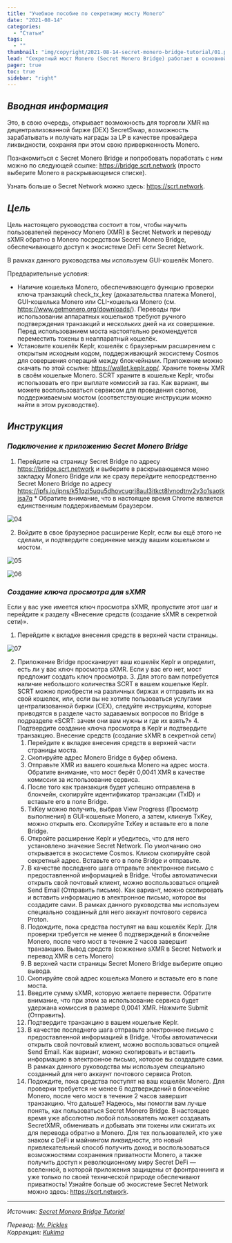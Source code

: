 ```yaml
---
title: "Учебное пособие по секретному мосту Monero"
date: "2021-08-14"
categories:
  - "Статьи"
tags:
  - ""
thumbnail: "img/copyright/2021-08-14-secret-monero-bridge-tutorial/01.png"
lead: "Секретный мост Monero (Secret Monero Bridge) работает в основной сети Secret Network и обеспечивает возможность связывать токены XMR с их приватным эквивалентом (sXMR), поддерживающим экосистему DeFi, в сети Secret Network.​"
pager: true
toc: true
sidebar: "right"
---
```


## _Вводная информация_

Это, в свою очередь, открывает возможность для торговли XMR на децентрализованной бирже (DEX) SecretSwap, возможность зарабатывать и получать награды за LP в качестве провайдера ликвидности, сохраняя при этом свою приверженность Monero.

Познакомиться с Secret Monero Bridge и попробовать поработать с ним можно по следующей ссылке: https://bridge.scrt.network (просто выберите Monero в раскрывающемся списке).

Узнать больше о Secret Network можно здесь: https://scrt.network.

## _Цель_

Цель настоящего руководства состоит в том, чтобы научить пользователей переносу Monero (XMR) в Secret Network и переводу sXMR обратно в Monero посредством Secret Monero Bridge, обеспечивающего доступ к экосистеме DeFi сети Secret Network.

В рамках данного руководства мы используем GUI-кошелёк Monero.

Предварительные условия:
- Наличие кошелька Monero, обеспечивающего функцию проверки ключа транзакций check_tx_key (доказательства платежа Monero), GUI-кошелька Monero или CLI-кошелька Monero (см. https://www.getmonero.org/downloads/). Переводы при использовании аппаратных кошельков требуют ручного подтверждения транзакций и нескольких дней на их совершение. Перед использованием моста настоятельно рекомендуется переместить токены в неаппаратный кошелёк.
- Установите кошелёк Keplr, кошелёк с браузерным расширением с открытым исходным кодом, поддерживающий экосистему Cosmos для совершения операций между блокчейнами. Приложение можно скачать по этой ссылке: https://wallet.keplr.app/. Храните токены XMR в своём кошельке Monero. SCRT храните в кошельке Keplr, чтобы использовать его при выплате комиссий за газ. Как вариант, вы можете воспользоваться сервисом для проведения свопов, поддерживаемым мостом (соответствующие инструкции можно найти в этом руководстве).

## _Инструкция_

### _Подключение к приложению Secret Monero Bridge_

1. Перейдите на страницу Secret Bridge по адресу https://bridge.scrt.network и выберите в раскрывающемся меню закладку Monero Bridge или же сразу перейдите непосредственно Secret Monero Bridge по адресу
https://ipfs.io/ipns/k51qzi5uqu5dhovcugri8aul3itkct8lvnodtnv2y3o1saotkjsa7q
\*	Обратите внимание, что в настоящее время Chrome является единственным поддерживаемым браузером.

![04](/img/copyright/2021-08-14-secret-monero-bridge-tutorial/04.png)

2. Войдите в свое браузерное расширение Keplr, если вы ещё этого не сделали, и подтвердите соединение между вашим кошельком и мостом.

![05](/img/copyright/2021-08-14-secret-monero-bridge-tutorial/05.png)

![06](/img/copyright/2021-08-14-secret-monero-bridge-tutorial/06.png)

### _Создание ключа просмотра для sXMR_

Если у вас уже имеется ключ просмотра sXMR, пропустите этот шаг и перейдите к разделу «Внесение средств (создание sXMR в секретной сети)».

1. Перейдите к вкладке внесения средств в верхней части страницы.

![07](/img/copyright/2021-08-14-secret-monero-bridge-tutorial/07.png)

2. Приложение Bridge просканирует ваш кошелёк Keplr и определит, есть ли у вас ключ просмотра sXMR. Если у вас его нет, мост предложит создать ключ просмотра.
    3. Для этого вам потребуется наличие небольшого количества SCRT в вашем кошельке Keplr. SCRT можно приобрести на различных биржах и отправить их на свой кошелек, или, если вы не хотите пользоваться услугами централизованной биржи (CEX), следуйте инструкциям, которые приводятся в разделе часто задаваемых вопросов по Bridge в подразделе «SCRT: зачем они вам нужны и где их взять?»
    4. Подтвердите создание ключа просмотра в Keplr и подтвердите транзакцию.
Внесение средств (создание sXMR в секретной сети)
    1. Перейдите к вкладке внесения средств в верхней части страницы моста.
    2. Скопируйте адрес Monero Bridge в буфер обмена.
    3. Отправьте XMR из вашего кошелька Monero на адрес моста. Обратите внимание, что мост берёт 0,0041 XMR в качестве комиссии за использование сервиса.
    4. После того как транзакция будет успешно отправлена в блокчейн, скопируйте идентификатор транзакции (TxID) и вставьте его в поле Bridge.
    5. TxKey можно получить, выбрав View Progress (Просмотр выполнения) в GUI-кошельке Monero, а затем, кликнув TxKey, можно открыть его. Скопируйте TxKey и вставьте его в поле Bridge.
    6. Откройте расширение Keplr и убедитесь, что для него установлено значение Secret Network. По умолчанию оно открывается в экосистеме Cosmos. Кликом скопируйте свой секретный адрес. Вставьте его в поле Bridge и отправьте.
    7. В качестве последнего шага отправьте электронное письмо с предоставленной информацией в Bridge. Чтобы автоматически открыть свой почтовый клиент, можно воспользоваться опцией Send Email (Отправить письмо). Как вариант, можно скопировать и вставить информацию в электронное письмо, которое вы создадите сами. В рамках данного руководства мы используем специально созданный для него аккаунт почтового сервиса Proton.
    8. Подождите, пока средства поступят на ваш кошелёк Keplr. Для проверки требуется не менее 6 подтверждений в блокчейне Monero, после чего мост в течение 2 часов завершит транзакцию.
Вывод средств (сожжение sXMR в Secret Network и перевод XMR в сеть Monero)
    1. В верхней части страницы Secret Monero Bridge выберите опцию вывода.
    2. Скопируйте свой адрес кошелька Monero и вставьте его в поле моста.
    3. Введите сумму sXMR, которую желаете перевести. Обратите внимание, что при этом за использование сервиса будет удержана комиссия в размере 0,0041 XMR. Нажмите Submit (Отправить).
    4. Подтвердите транзакцию в вашем кошельке Keplr.
    5. В качестве последнего шага отправьте электронное письмо с предоставленной информацией в Bridge. Чтобы автоматически открыть свой почтовый клиент, можно воспользоваться опцией Send Email. Как вариант, можно скопировать и вставить информацию в электронное письмо, которое вы создадите сами. В рамках данного руководства мы используем специально созданный для него аккаунт почтового сервиса Proton.
    6. Подождите, пока средства поступят на ваш кошелёк Monero. Для проверки требуется не менее 6 подтверждений в блокчейне Monero, после чего мост в течение 2 часов завершит транзакцию.
Что дальше?
Надеюсь, мы помогли вам лучше понять, как пользоваться Secret Monero Bridge. В настоящее время уже абсолютно любой пользователь может создавать SecretXMR, обменивать и добывать эти токены или сжигать их для перевода обратно в Monero.
Для тех пользователей, кто уже знаком с DeFi и майнингом ликвидности, это новый привлекательный способ получить доход и воспользоваться возможностями сохранения приватности Monero, а также получить доступ к революционному миру Secret DeFi — вселенной, в которой приложения защищены от фронтраннинга и уже только по своей технической природе обеспечивают приватность!
Узнайте больше об экосистеме Secret Network можно здесь: https://scrt.network.

---

_Источник: [Secret Monero Bridge Tutorial](https://medium.com/@secretnetwork/secret-monero-bridge-tutorial-22c5eab8bcac)_

_Перевод: [Mr. Pickles](https://t.me/v1docq47)_  
_Коррекция: [Kukima](https://t.me/Kukima)_
